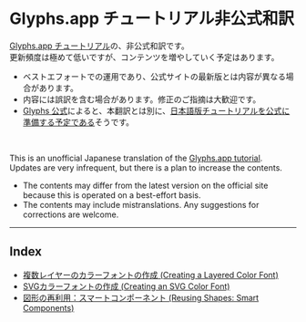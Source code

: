 # Glyphs.app チュートリアル非公式和訳

[Glyphs.app チュートリアル](https://glyphsapp.com/learn)の、非公式和訳です。  
更新頻度は極めて低いですが、コンテンツを増やしていく予定はあります。

* ベストエフォートでの運用であり、公式サイトの最新版とは内容が異なる場合があります。
* 内容には誤訳を含む場合があります。修正のご指摘は大歓迎です。
* [Glyphs 公式](https://glyphsapp.com)によると、本翻訳とは別に、[日本語版チュートリアルを公式に準備する予定である](https://forum.glyphsapp.com/t/permission-to-publish-some-japanese-translations-of-the-tutorials/16439/5)そうです。

<br />

This is an unofficial Japanese translation of the [Glyphs.app tutorial](https://glyphsapp.com/learn).  
Updates are very infrequent, but there is a plan to increase the contents.

* The contents may differ from the latest version on the official site because this is operated on a best-effort basis.
* The contents may include mistranslations. Any suggestions for corrections are welcome.

******

## Index

* [複数レイヤーのカラーフォントの作成 (Creating a Layered Color Font)](https://github.com/Gutenberg-Labo/Glyphs-Tutorials-JP-unofficial/blob/main/MDs/creating-a-layered-color-font.md)
* [SVGカラーフォントの作成 (Creating an SVG Color Font)](https://github.com/Gutenberg-Labo/Glyphs-Tutorials-JP-unofficial/blob/main/MDs/creating-an-svg-color-font.md)
* [図形の再利用：スマートコンポーネント (Reusing Shapes: Smart Components)](https://github.com/Gutenberg-Labo/Glyphs-Tutorials-JP-unofficial/blob/main/MDs/smart-components.md)
